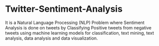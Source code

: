 # Twitter-Sentiment-Analysis
It is a Natural Language Processing (NLP) Problem where Sentiment Analysis is done on tweets by Classifying Positive tweets from negative tweets using machine learning models for classification, text mining, text analysis, data analysis and data visualization.
